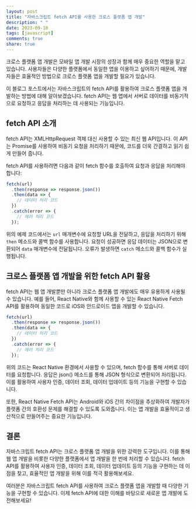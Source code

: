 ```yaml
---
layout: post
title: "자바스크립트 fetch API를 사용한 크로스 플랫폼 앱 개발"
description: " "
date: 2023-09-10
tags: [javascript]
comments: true
share: true
---
```


크로스 플랫폼 앱 개발은 모바일 앱 개발 시장의 성장과 함께 매우 중요한 역할을 맡고 있습니다. 사용자들은 다양한 플랫폼에서 동일한 앱을 이용하고 싶어하기 때문에, 개발자들은 효율적인 방법으로 크로스 플랫폼 앱을 개발할 필요가 있습니다.

이 블로그 포스트에서는 자바스크립트의 fetch API를 활용하여 크로스 플랫폼 앱을 개발하는 방법에 대해 알아보겠습니다. fetch API는 웹 앱에서 서버로 데이터를 비동기적으로 요청하고 응답을 처리하는 데 사용되는 기능입니다.

## fetch API 소개

fetch API는 XMLHttpRequest 객체 대신 사용할 수 있는 최신 웹 API입니다. 이 API는 Promise를 사용하여 비동기 요청을 처리하기 때문에, 코드를 더욱 간결하고 읽기 쉽게 만들어 줍니다.

fetch API를 사용하려면 다음과 같이 fetch 함수를 호출하여 요청과 응답을 처리해야 합니다:

```javascript
fetch(url)
  .then(response => response.json())
  .then(data => {
    // 데이터 처리 코드
  })
  .catch(error => {
    // 에러 처리 코드
  });
```

위의 예제 코드에서는 `url` 매개변수에 요청할 URL을 전달하고, 응답을 처리하기 위해 `then` 메소드와 콜백 함수를 사용합니다. 요청이 성공하면 응답 데이터는 JSON으로 변환되어 `data` 매개변수에 전달됩니다. 오류가 발생하면 `catch` 메소드와 콜백 함수가 실행됩니다.

## 크로스 플랫폼 앱 개발을 위한 fetch API 활용

fetch API는 웹 앱 개발뿐만 아니라 크로스 플랫폼 앱 개발에도 매우 유용하게 사용될 수 있습니다. 예를 들어, React Native와 함께 사용할 수 있는 React Native Fetch API를 활용하여 동일한 코드로 iOS와 안드로이드 앱을 개발할 수 있습니다.

```javascript
fetch(url)
  .then(response => response.json())
  .then(data => {
    // 데이터 처리 코드
  })
  .catch(error => {
    // 에러 처리 코드
  });
```

위의 코드는 React Native 환경에서 사용할 수 있으며, fetch 함수를 통해 서버로 데이터를 요청합니다. 응답은 json() 메소드를 통해 JSON 형식으로 변환되어 처리됩니다. 이를 활용하여 사용자 인증, 데이터 조회, 데이터 업데이트 등의 기능을 구현할 수 있습니다.

또한, React Native Fetch API는 Android와 iOS 간의 차이점을 추상화하여 개발자가 플랫폼 간의 호환성 문제를 해결할 수 있도록 도와줍니다. 이는 앱 개발을 효율적이고 생산적으로 만들어주는 중요한 기능입니다.

## 결론

자바스크립트 fetch API는 크로스 플랫폼 앱 개발을 위한 강력한 도구입니다. 이를 통해 웹 앱 개발을 비롯한 다양한 플랫폼에서 앱 개발을 한 번에 처리할 수 있습니다. fetch API를 활용하여 사용자 인증, 데이터 조회, 데이터 업데이트 등의 기능을 구현하는 데 이점을 찾고, 효율적인 앱 개발을 위해 이를 적극 활용해보세요.

여러분은 자바스크립트 fetch API를 사용하여 크로스 플랫폼 앱을 개발할 때 다양한 기능을 구현할 수 있습니다. 이제 fetch API에 대한 이해를 바탕으로 새로운 앱 개발에 도전해보세요!